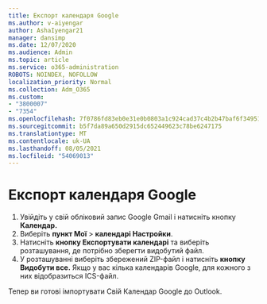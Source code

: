 ```yaml
---
title: Експорт календаря Google
ms.author: v-aiyengar
author: AshaIyengar21
manager: dansimp
ms.date: 12/07/2020
ms.audience: Admin
ms.topic: article
ms.service: o365-administration
ROBOTS: NOINDEX, NOFOLLOW
localization_priority: Normal
ms.collection: Adm_O365
ms.custom:
- "3800007"
- "7354"
ms.openlocfilehash: 7f0786fd83eb0e31e0b0803a1c924cad37c4b2b47baf6f3495175c8a7bd7b91d
ms.sourcegitcommit: b5f7da89a650d2915dc652449623c78be6247175
ms.translationtype: MT
ms.contentlocale: uk-UA
ms.lasthandoff: 08/05/2021
ms.locfileid: "54069013"
---
```

# <a name="export-your-google-calendar"></a>Експорт календаря Google

1. Увійдіть у свій обліковий запис Google Gmail і натисніть кнопку **Календар.**
1. Виберіть **пункт Мої**  >  **календарі Настройки**.
1. Натисніть **кнопку Експортувати календарі** та виберіть розташування, де потрібно зберегти видобутий файл.
1. У розташуванні виберіть збережений ZIP-файл і натисніть **кнопку Видобути все.**
   Якщо у вас кілька календарів Google, для кожного з них відобразиться ICS-файл.

Тепер ви готові імпортувати Свій Календар Google до Outlook.